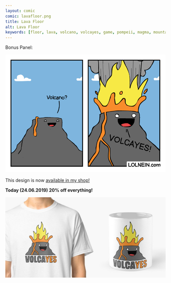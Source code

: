 ```yaml
---
layout: comic
comic: lavafloor.png
title: Lava Floor
alt: Lava Floor
keywords: [floor, lava, volcano, volcayes, game, pompeii, magma, mountain, eruption]
---
```


Bonus Panel:

![Lava Floor Bonus Panel](/images/lavafloor_bonus.png)

This design is now [available in my shop!](https://www.redbubble.com/people/LOLNEIN/shop)

<b>Today (24.06.2019) 20% off everything!</b>

[![Volcayes Shirt](/images/volcayes_shirtmug.png)](https://www.redbubble.com/people/LOLNEIN/shop)

